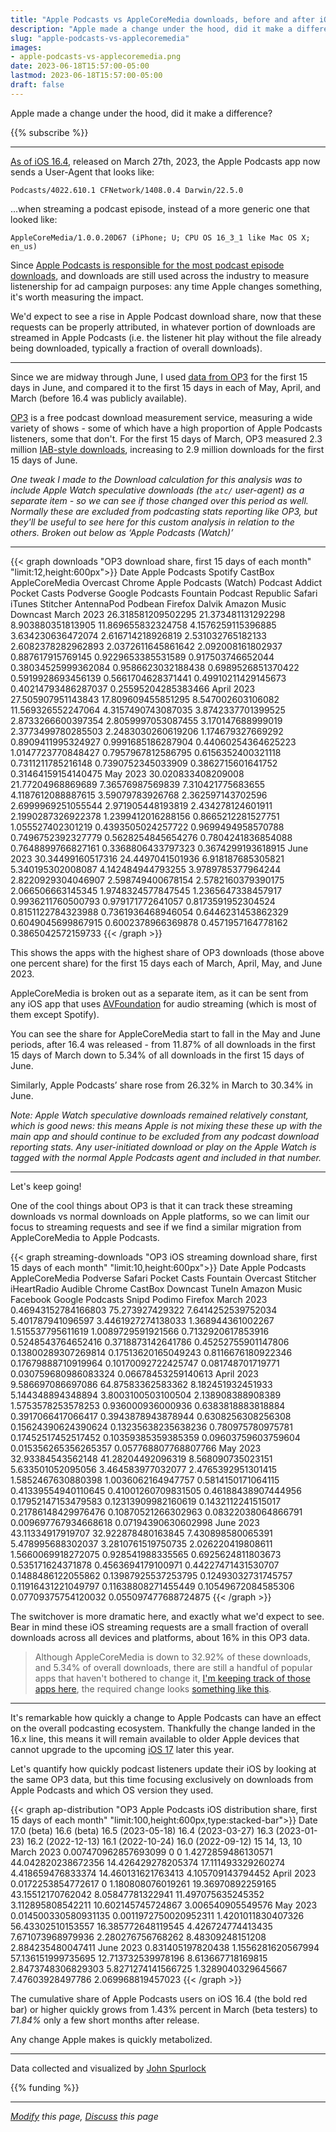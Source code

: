 ```yaml
---
title: "Apple Podcasts vs AppleCoreMedia downloads, before and after iOS 16.4"
description: "Apple made a change under the hood, did it make a difference?"
slug: "apple-podcasts-vs-applecoremedia"
images:
- apple-podcasts-vs-applecoremedia.png
date: 2023-06-18T15:57:00-05:00
lastmod: 2023-06-18T15:57:00-05:00
draft: false
---
```


Apple made a change under the hood, did it make a difference?

{{% subscribe %}}

---

[As of iOS 16.4](https://podcasters.apple.com/4844-ios-164-whats-new-for-apple-podcasts), released on March 27th, 2023, the Apple Podcasts app now sends a User-Agent that looks like:
```
Podcasts/4022.610.1 CFNetwork/1408.0.4 Darwin/22.5.0
```
...when streaming a podcast episode, instead of a more generic one that looked like:
```
AppleCoreMedia/1.0.0.20D67 (iPhone; U; CPU OS 16_3_1 like Mac OS X; en_us)
```

Since [Apple Podcasts is responsible for the most podcast episode downloads](https://livewire.io/buzzsprout-stats-visualized/), and downloads are still used across the industry to measure listenership for ad campaign purposes: any time Apple changes something, it's worth measuring the impact.

We'd expect to see a rise in Apple Podcast download share, now that these requests can be properly attributed, in whatever portion of downloads are streamed in Apple Podcasts (i.e. the listener hit play without the file already being downloaded, typically a fraction of overall downloads).

---

Since we are midway through June, I used [data from OP3](https://op3.dev/api/docs#tag/redirect-logs/operation/queryRedirectLogs) for the first 15 days in June, and compared it to the first 15 days in each of May, April, and March (before 16.4 was publicly available).

[OP3](https://op3.dev) is a free podcast download measurement service, measuring a wide variety of shows - some of which have a high proportion of Apple Podcasts listeners, some that don't.  For the first 15 days of March, OP3 measured 2.3 million [IAB-style downloads](https://op3.dev/download-calculation), increasing to 2.9 million downloads for the first 15 days of June.

_One tweak I made to the Download calculation for this analysis was to include Apple Watch speculative downloads (the `atc/` user-agent) as a separate item - so we can see if those changed over this period as well.  Normally these are excluded from podcasting stats reporting like OP3, but they'll be useful to see here for this custom analysis in relation to the others. Broken out below as ‘Apple Podcasts (Watch)’_

---

{{< graph downloads "OP3 download share, first 15 days of each month" "limit:12,height:600px">}}
Date	Apple Podcasts	Spotify	CastBox	AppleCoreMedia	Overcast	Chrome	Apple Podcasts (Watch)	Podcast Addict	Pocket Casts	Podverse	Google Podcasts	Fountain	Podcast Republic	Safari	iTunes	Stitcher	AntennaPod	Podbean	Firefox	Dalvik	Amazon Music	Downcast
March 2023	26.318581209502295	21.373481131292298	8.903880351813905	11.869655832324758	4.1576259115396885	3.634230636472074	2.616714218926819	2.531032765182133	2.6082378282962893	2.0372611645861642	2.092008161802937	0.887617915769145	0.9229653385531589	0.917503746652044	0.38034525999362084	0.9586623032188438	0.6989526851370422	0.5919928693456139	0.5661704628371441	0.49910211429145673	0.40214793486287037	0.25595204285383466
April 2023	27.505907951143843	17.809609455851295	8.547002603106082	11.569326552247064	4.3157490743087035	3.8742337701399525	2.8733266600397354	2.8059997053087455	3.170147688999019	2.3773499780285503	2.2483030260619206	1.174679327669292	0.8909411995324927	0.9991685186287904	0.44060254364625223	1.0147723770848427	0.7957967812586795	0.6156352400321118	0.7311211785216148	0.7390752345033909	0.3862715601641752	0.31464159154140475
May 2023	30.020833408209008	21.77204968869689	7.36576987569839	7.310421775683655	4.1187612088887615	3.59079783926768	2.362597143702596	2.6999969251055544	2.971905448193819	2.434278124601911	2.1990287326922378	1.2399412016288156	0.8665212281527751	1.055527402301219	0.4393505024257722	0.9699494958570788	0.7496752392327779	0.5628254845654276	0.7804241836854088	0.7648899766827161	0.3368806433797323	0.3674299193618915
June 2023	30.34499160517316	24.4497041501936	6.918187685305821	5.340195302008087	4.142484944793255	3.9789785377964244	2.8220929304046907	2.598749400678154	2.5782160379390175	2.066506663145345	1.9748324577847545	1.2365647338457917	0.9936211760500793	0.979171772641057	0.8173591952304524	0.8151122784323988	0.7361936468946054	0.6446231453862329	0.6049045699867915	0.6002378966369878	0.4571957164778162	0.3865042572159733
{{< /graph >}}

This shows the apps with the highest share of OP3 downloads (those above one percent share) for the first 15 days each of March, April, May, and June 2023.

AppleCoreMedia is broken out as a separate item, as it can be sent from any iOS app that uses [AVFoundation](https://developer.apple.com/av-foundation/) for audio streaming (which is most of them except Spotify).

You can see the share for AppleCoreMedia start to fall in the May and June periods, after 16.4 was released - from 11.87% of all downloads in the first 15 days of March down to 5.34% of all downloads in the first 15 days of June.

Similarly, Apple Podcasts’ share rose from 26.32% in March to 30.34% in June.

_Note: Apple Watch speculative downloads remained relatively constant, which is good news: this means Apple is not mixing these these up with the main app and should continue to be excluded from any podcast download reporting stats. Any user-initiated download or play on the Apple Watch is tagged with the normal Apple Podcasts agent and included in that number._

---
Let's keep going!

One of the cool things about OP3 is that it can track these streaming downloads vs normal downloads on Apple platforms, so we can limit our focus to streaming requests and see if we find a similar migration from AppleCoreMedia to Apple Podcasts.

{{< graph streaming-downloads "OP3 iOS streaming download share, first 15 days of each month" "limit:10,height:600px">}}
Date	Apple Podcasts	AppleCoreMedia	Podverse	Safari	Pocket Casts	Fountain	Overcast	Stitcher	iHeartRadio	Audible	Chrome	CastBox	Downcast	TuneIn	Amazon Music	Facebook	Google Podcasts	Snipd	Podimo	Firefox
March 2023	0.46943152784166803	75.273927429322	7.6414252539752034	5.401787941096597	3.4461927274138033	1.368944361002267	1.515537795611619	1.0089729591921566	0.7132920617853916	0.5248543764652416	0.3718873142641786	0.45252755901147806	0.13800289307269814	0.17513620165049243	0.8116676180922346	0.17679888710919964	0.10170092722425747	0.081748701719771	0.030759680986083324	0.06678453259140613
April 2023	9.586697086697086	64.87583362583362	8.182451932451933	5.144348894348894	3.8003100503100504	2.138908388908389	1.5753578253578253	0.936000936000936	0.6383818883818884	0.3917066417066417	0.3943878943878944	0.6308256308256308	0.15624390624390624	0.13235638235638236	0.780975780975781	0.17452517452517452	0.10359385359385359	0.09603759603759604	0.015356265356265357	0.057768807768807766
May 2023	32.93384543562148	41.28204492096319	8.568090735023151	5.633501052095056	3.464583977032077	2.4765392951301415	1.5852467630880398	1.0036062164947757	0.5814150171064115	0.41339554940110645	0.41001260709831505	0.46188438907444956	0.17952147153479583	0.12313909982160619	0.1432112241515017	0.21786148429976476	0.10870521266302963	0.08322038064866791	0.009697767934668618	0.07194390630602998
June 2023	43.11334917919707	32.922878480163845	7.430898580065391	5.478995688302037	3.2810761519750735	2.026220419808611	1.5660069918272075	0.928541988335565	0.6925624811803673	0.535171624371878	0.4563694179100971	0.44227471431530707	0.1488486122055862	0.13987925537253795	0.12493032731745757	0.11916431221049797	0.11638808271455449	0.10549672084585306	0.07709375754120032	0.055097477688724875
{{< /graph >}}

The switchover is more dramatic here, and exactly what we'd expect to see.  Bear in mind these iOS streaming requests are a small fraction of overall downloads across all devices and platforms, about 16% in this OP3 data.

> Although AppleCoreMedia is down to 32.92% of these downloads, and 5.34% of overall downloads, there are still a handful of popular apps that haven't bothered to change it, [I'm keeping track of those apps here](https://docs.google.com/spreadsheets/d/1YKQgt7xwLSdHmgtZew1TVD_RqzuA9W0ec0ab9BF9E0c/edit?usp=sharing), the required change looks [something like this](https://github.com/Automattic/pocket-casts-ios/pull/473/files).

---

It's remarkable how quickly a change to Apple Podcasts can have an effect on the overall podcasting ecosystem.  Thankfully the change landed in the 16.x line, this means it will remain available to older Apple devices that cannot upgrade to the upcoming [iOS 17](https://www.apple.com/ios/ios-17-preview/) later this year.

Let's quantify how quickly podcast listeners update their iOS by looking at the same OP3 data, but this time focusing exclusively on downloads from Apple Podcasts and which OS version they used.

{{< graph ap-distribution "OP3 Apple Podcasts iOS distribution share, first 15 days of each month" "limit:100,height:600px,type:stacked-bar">}}
Date	17.0 (beta)	16.6 (beta)	16.5 (2023-05-18)	16.4 (2023-03-27)	16.3 (2023-01-23)	16.2 (2022-12-13)	16.1 (2022-10-24)	16.0 (2022-09-12)	15	14, 13, 10
March 2023	0.007470962857693099	0	0	1.4272859486130571	44.042820238672356	14.426429278205374	17.111493329260274	4.418659476833374	14.460131621763413	4.105709143794452
April 2023	0.0172253854772617	0	1.180808076019261	19.36970892259165	43.15512170762042	8.05847781322941	11.497075635245352	3.112895808542211	10.602145745724867	3.006540905549576
May 2023	0.014500330580931135	0.0011972750020952311	1.4201011830407326	56.43302510153557	16.385772648119545	4.426724774413435	7.671073968979936	2.280276756768262	8.48309248151208	2.884235480047411
June 2023	0.831405197820438	1.1556281620567994	57.136151999735695	12.713732539978196	8.613667718169815	2.8473748306829303	5.8271274141566725	1.3289040329645667	7.47603928497786	2.069968819457023
{{< /graph >}}

The cumulative share of Apple Podcasts users on iOS 16.4 (the bold red bar) or higher quickly grows from 1.43% percent in March (beta testers) to *71.84%* only a few short months after release.

Any change Apple makes is quickly metabolized.

---
Data collected and visualized by [John Spurlock](https://twitter.com/johnspurlock)

{{% funding %}}

---
*[Modify](https://github.com/skymethod/livewire-web/blob/master/content/posts/apple-podcasts-vs-applecoremedia.md) this page, [Discuss](https://github.com/skymethod/livewire-web/discussions) this page*